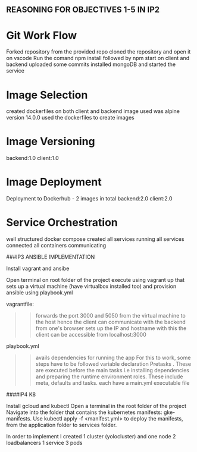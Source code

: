 ## REASONING FOR OBJECTIVES 1-5 IN IP2
# Git Work Flow
Forked repository from the provided repo
cloned the repository and open it on vscode
Run the comand npm install followed by npm start on client and backend
uploaded some commits 
installed mongoDB and started the service

# Image Selection
created dockerfiles on both client and backend
image used was alpine version 14.0.0
used the dockerfiles to create images 


# Image Versioning

backend:1.0
client:1.0

# Image Deployment

Deployment to Dockerhub - 2 images in total 
backend:2.0
client:2.0


# Service Orchestration

well structured docker compose created
all services running 
all services connected 
all containers communicating 


###IP3 ANSIBLE IMPLEMENTATION

Install vagrant and ansibe

Open terminal on root folder of the project
execute using vagrant up that sets up a virtual machine (have virtualbox installed too) and provision ansible using playbook.yml

vagrantfile: 
>>forwards the port 3000 and 5050 from the virtual machine to the host hence the client can communicate with the backend from one's browser
>>sets up the IP and hostname
>>with this the client can be accessible from localhost:3000

playbook.yml
>>avails dependencies for running the app
For this to work, some steps have to be followed
>>variable declaration 
>>Pretasks . These are executed before the main tasks i.e installing dependencies and preparing the runtime environment 
>>roles. These include meta, defaults and tasks. each have a main.yml executable file


####IP4 K8

 Install gcloud and kubectl
 Open a terminal in the root folder of the project
 Navigate into the folder that contains the kubernetes manifests: gke-manifests. 
 Use kubectl apply -f <manifest.yml> to deploy the manifests, from the application folder to services folder.

 In order to implement I created 1 cluster (yolocluster) and one node
 2 loadbalancers 
 1 service
 3 pods